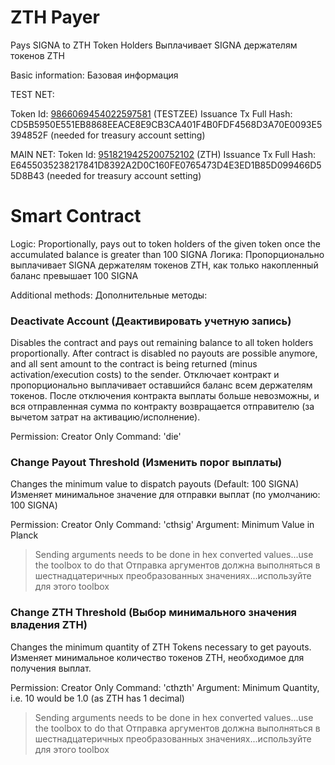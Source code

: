 # ZTH Payer
Pays SIGNA to ZTH Token Holders
Выплачивает SIGNA держателям токенов ZTH

Basic information:
Базовая информация

TEST NET:

Token Id: [9866069454022597581](https://chain.signum.network/tx/9866069454022597581) (TESTZEE)
Issuance Tx Full Hash: CD5B5950E551EB8868EEACE8E9CB3CA401F4B0FDF4568D3A70E0093E5394852F (needed for treasury account setting)


MAIN NET:
Token Id: [9518219425200752102](https://chain.signum.network/tx/9518219425200752102) (ZTH)
Issuance Tx Full Hash: E6455035238217841D8392A2D0C160FE0765473D4E3ED1B85D099466D55D8B43 (needed for treasury account setting)



# Smart Contract

Logic: Proportionally, pays out to token holders of the given token once the accumulated balance is greater than 100 SIGNA
Логика: Пропорционально выплачивает SIGNA держателям токенов ZTH, как только накопленный баланс превышает 100 SIGNA


Additional methods:
Дополнительные методы:

### Deactivate Account (Деактивировать учетную запись)

Disables the contract and pays out remaining balance to all token holders proportionally.
After contract is disabled no payouts are possible anymore, and all sent amount to the contract is being returned (minus activation/execution costs) to the sender.
Отключает контракт и пропорционально выплачивает оставшийся баланс всем держателям токенов.
После отключения контракта выплаты больше невозможны, и вся отправленная сумма по контракту возвращается отправителю (за вычетом затрат на активацию/исполнение).


Permission: Creator Only
Command: 'die'


### Change Payout Threshold (Изменить порог выплаты)

Changes the minimum value to dispatch payouts (Default: 100 SIGNA)
Изменяет минимальное значение для отправки выплат (по умолчанию: 100 SIGNA)

Permission: Creator Only
Command: 'cthsig'
Argument: Minimum Value in Planck 

> Sending arguments needs to be done in hex converted values...use the toolbox to do that
> Отправка аргументов должна выполняться в шестнадцатеричных преобразованных значениях...используйте для этого toolbox

### Change ZTH Threshold (Выбор минимального значения владения ZTH)

Changes the minimum quantity of ZTH Tokens necessary to get payouts.
Изменяет минимальное количество токенов ZTH, необходимое для получения выплат.

Permission: Creator Only
Command: 'cthzth'
Argument: Minimum Quantity, i.e. 10 would be 1.0 (as ZTH has 1 decimal)

> Sending arguments needs to be done in hex converted values...use the toolbox to do that
> Отправка аргументов должна выполняться в шестнадцатеричных преобразованных значениях...используйте для этого toolbox
